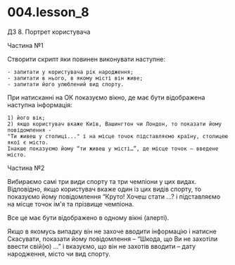 # 004.lesson_8

ДЗ 8. Портрет користувача

Частина №1

Створити скрипт яки повинен виконувати наступне:

    - запитати у користувача рік народження;
    - запитати в нього, в якому місті він живе;
    - запитати його улюблений вид спорту.


При натисканні на ОК показуємо вікно, де має бути відображена наступна інформація:

    1) його вік;
    2) якщо користувач вкаже Київ, Вашингтон чи Лондон, то показати йому повідомлення - 
    "Ти живеш у столиці..." і на місце точок підставляємо країну, столицею якої є місто. 
    Інакше показуємо йому “ти живеш у місті…”, де місце точок – введене місто.


Частина №2

Вибираємо самі три види спорту та три чемпіони у цих видах. Відповідно, якщо користувач вкаже один із цих видів спорту, то показуємо йому повідомлення “Круто! Хочеш стати …? і підставляємо на місце точок ім'я та прізвище чемпіона.

Все це має бути відображено в одному вікні (алерті).

Якщо в якомусь випадку він не захоче вводити інформацію і натисне Скасувати, показати йому повідомлення – “Шкода, що Ви не захотіли ввести свій(ю) …” і вказуємо, що він не захотів вводити – дату народження, місто чи вид спорту.
